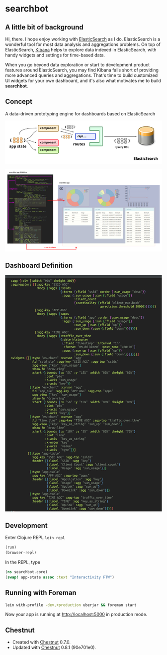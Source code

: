 # searchbot

## A little bit of background
Hi, there. I hope enjoy working with [ElasticSearch](https://www.elastic.co/products/elasticsearch) as I do. ElasticSearch is a wonderful tool for most data analysis and aggregations problems. On top of ElasticSearch, [Kibana](https://www.elastic.co/products/kibana) helps to explore data indexed in ElasticSearch, with handy widgets and settings for time-based data.

When you go beyond data exploration or start to development product features around ElasticSearch, you may find Kibana falls short of providing more advanced queries and aggregations. That's time to build customized UI widgets for your own dashboard, and it's also what motivates me to build **searchbot**.

## Concept
A data-driven prototyping engine for dashboards based on ElasticSearch

![dds](doc/data-driven-system.png)

![app](doc/app.png)

## Dashboard Definition

![app definition](doc/app_def.png)

## Development

Enter Clojure REPL `lein repl`

```clojure
(run)
(browser-repl)
```

In the REPL, type

```clojure
(ns searchbot.core)
(swap! app-state assoc :text "Interactivity FTW")
```

## Running with Foreman

``` sh
lein with-profile -dev,+production uberjar && foreman start
```

Now your app is running at
[http://localhost:5000](http://localhost:5000) in production mode.


## Chestnut

- Created with [Chestnut](http://plexus.github.io/chestnut/) 0.7.0.
- Updated with [Chestnut](http://plexus.github.io/chestnut/) 0.8.1 (90e701e0).
